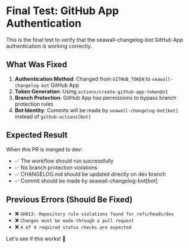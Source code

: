 # Final Test: GitHub App Authentication

This is the final test to verify that the seawall-changelog-bot GitHub App authentication is working correctly.

## What Was Fixed

1. **Authentication Method**: Changed from `GITHUB_TOKEN` to `seawall-changelog-bot` GitHub App
2. **Token Generation**: Using `actions/create-github-app-token@v1` 
3. **Branch Protection**: GitHub App has permissions to bypass branch protection rules
4. **Bot Identity**: Commits will be made by `seawall-changelog-bot[bot]` instead of `github-actions[bot]`

## Expected Result

When this PR is merged to dev:
- ✅ The workflow should run successfully
- ✅ No branch protection violations
- ✅ CHANGELOG.md should be updated directly on dev branch
- ✅ Commit should be made by seawall-changelog-bot[bot]

## Previous Errors (Should Be Fixed)

- ❌ `GH013: Repository rule violations found for refs/heads/dev`
- ❌ `Changes must be made through a pull request` 
- ❌ `4 of 4 required status checks are expected`

Let's see if this works! 🤞
